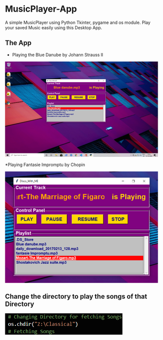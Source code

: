 # MusicPlayer-App
A simple MusicPlayer using Python Tkinter, pygame and os module. Play your saved Music easily using this Desktop App.

## The App
* Playing the Blue Danube by Johann Strauss II

![app](/images/1.png)

*Playing Fantasie Impromptu by Chopin

![app2](/images/2.png)

## Change the directory to play the songs of that Directory

![Dir](/images/3.png)

